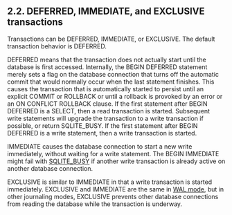 ## 2\.2\. DEFERRED, IMMEDIATE, and EXCLUSIVE transactions



Transactions can be DEFERRED, IMMEDIATE, or EXCLUSIVE.
The default transaction behavior is DEFERRED.




DEFERRED means that the transaction does not actually
start until the database is first accessed. Internally,
the BEGIN DEFERRED statement merely sets a flag on the database
connection that turns off the automatic commit that would normally
occur when the last statement finishes. This causes the transaction
that is automatically started to persist until an explicit
COMMIT or ROLLBACK or until a rollback is provoked by an error
or an ON CONFLICT ROLLBACK clause. If the first statement after
BEGIN DEFERRED is a SELECT, then a read transaction is started.
Subsequent write statements will upgrade the transaction to a
write transaction if possible, or return SQLITE\_BUSY. If the
first statement after BEGIN DEFERRED is a write statement, then
a write transaction is started.




IMMEDIATE causes the database connection to start a new write
immediately, without waiting for a write statement. The
BEGIN IMMEDIATE might fail with [SQLITE\_BUSY](rescode.html#busy) if another write
transaction is already active on another database connection.




EXCLUSIVE is similar to IMMEDIATE in that a write transaction
is started immediately. EXCLUSIVE and IMMEDIATE are the same
in [WAL mode](wal.html), but in other journaling modes, EXCLUSIVE prevents
other database connections from reading the database while the
transaction is underway.



